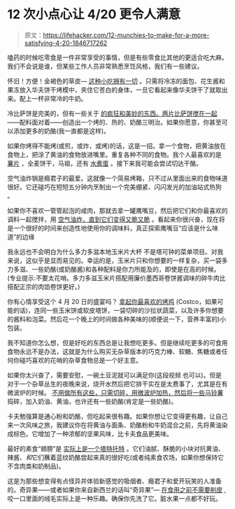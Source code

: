 # 12 次小点心让 4/20 更令人满意

> 原文：<https://lifehacker.com/12-munchies-to-make-for-a-more-satisfying-4-20-1846717262>

嗑药的时候吃零食是一件非常享受的事情，但是有些零食比其他的更适合吃大麻。我们不会说是谁，但某些工作人员非常熟悉烹饪风格，我们有一些建议。

怀旧！方便！金褐色的草皮— [这种小吃拥有一切](https://skillet.lifehacker.com/you-should-waffle-an-uncrustable-sandwich-1846623423) 。只需将冷冻的面包、花生酱和果冻放入华夫饼干烤模中，夹住它苍白的身体，一旦它看起来像华夫饼干了就取出来。配上一杯非常冷的牛奶。

冷比萨饼是完美的，但有一些关于 [的疯狂和美妙的东西。两片比萨饼搅在一起](https://skillet.lifehacker.com/you-should-waffle-two-pieces-of-pizza-together-1844905721)——配料面对着——创造出一个烤的、热的、奶酪三明治。如果你愿意，你甚至可以添加更多的奶酪(我一直都是这样)。

如果你烤得不能烤(或煎，或炸，或烤)的话，这是一招。拿一个食物，把黄油放在食物上，把涂了黄油的食物放进嘴里。重复各种不同的食物。我个人最喜欢的是 [薯片](https://skillet.lifehacker.com/things-you-should-be-buttering-but-probably-arent-1846674471) ，全麦饼干，马祖，还有 [水煮蛋](https://skillet.lifehacker.com/i-am-begging-you-to-butter-your-hard-boiled-eggs-1841156203) 。接下来我可能会尝试切达干酪。

空气油炸锅是瘾君子的最爱。这就像一个简易烤箱，只不过从里面出来的食物味道很好。它还碰巧在短短五分钟内烹制出一个完美绷紧、闪闪发光的加油站式热狗 。

如果你不喜欢一管管起泡的咸肉，那就去拿一罐鹰嘴豆，然后把它们和你最喜欢的调料一起搅拌，用 [空气油炸，直到它们变得又脆又脆](https://skillet.lifehacker.com/toss-a-can-of-chickpeas-in-your-air-fryer-1846527987) 。看起来你很兴奋，现在将是一个很好的时间来创造性地使用你的调味料，真正探索鹰嘴豆“应该是什么味道”的边缘

我永远也不会明白为什么多力多滋本地玉米片大杯 不是塔可钟的菜单项目。对我来说，这似乎是显而易见的。幸运的是，玉米片只和你想要的一样复杂，买一袋多力多滋、一些奶酪(或奶酪酱)和各种配料是你力所能及的，即使是在高的时候。(专业提示:不要太花哨。多力多滋玉米片搭配用廉价墨西哥卷饼酱调味的碎牛肉比搭配正宗的肉馅卷饼更好。)

你有心情享受这个 4 月 20 日的盛宴吗？ [拿起你最喜欢的烤鸡](https://skillet.lifehacker.com/snacks-you-can-safely-make-while-super-high-1834082630) (Costco，如果可能的话)，连同一些玉米饼或软皮塔饼，一袋切碎的沙拉状蔬菜，以及许多你想要的酱料和泡菜。然后花一个晚上的时间做各种美味的(顺便说一下，营养丰富的)小包装。

我不知道你怎么想，但是好吃的东西总是让我想吃更多。但是继续吃更多的可食用食物永远不是办法，这就是为什么购买无杂草版本的巧克力棒、软糖、焦糖或者任何你碰巧喜欢的花哨的杂草食物总是一个好主意。

如果你太兴奋了，需要安慰，一碗土豆泥就可以满足你(这段视频 也可以)。但是对于一个杂草丛生的夜晚来说，烧开水然后把它排干实在是太费事了，尤其是在有微波炉的时候。 [不用做所有这些，只需切碎，用微波炉加热，然后将一些马铃薯](https://skillet.lifehacker.com/how-to-make-perfect-mashed-potatoes-in-the-microwave-1846629900) 捣碎，加入奶油、黄油，也许还有一些奶酪(肯定是一些奶酪)。

卡夫勉强算是通心粉和奶酪，但吃起来很有趣。如果你想让它变得更有趣，让自己来一次风味之旅，我建议你在将黄油与面条、奶酪粉和牛奶混合之前，先将黄油染成棕色。它增加了一种浓郁的坚果风味，比卡夫食品更美味。

最好的素食“翅膀”是 [实际上是一个塔特托特](https://skillet.lifehacker.com/the-best-vegan-buffalo-wings-are-just-tater-tots-1846508364) 。它们油腻、酥脆的小块对抗黄油、辣酱、*和*它们蘸着蓝纹奶酪尝起来真的很好吃(或者纯素食农场，如果你想保持它不含肉类和奶制品)。

这是为那些想变得有点怪异并体验新感觉的吸烟者、瘾君子和爱开玩笑的人准备的。奇异果——或者如果你来自新西兰的话叫“奇异果”— [在食用之前不需要削皮](https://skillet.lifehacker.com/actually-you-dont-have-to-peel-kiwis-1846637526) ,咬一口里面的绒毛实际上是一种乐趣。确保你先洗了它。脏水果一点都不好玩。